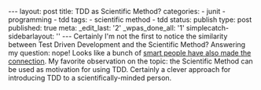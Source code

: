 --- layout: post title: TDD as Scientific Method? categories: - junit - programming - tdd tags: - scientific method - tdd status: publish type: post published: true meta: \_edit\_last: \'2\' \_wpas\_done\_all: \'1\' simplecatch-sidebarlayout: \'\' --- Certainly I\'m not the first to notice the similarity between Test Driven Development and the Scientific Method? Answering my question: nope! Looks like a bunch of [smart people have also made the connection][1]. My favorite observation on the topic: the Scientific Method can be used as motivation for using TDD. Certainly a clever approach for introducing TDD to a scientifically-minded person. 

[1]: https://www.google.com/search?q=tdd+scientific+method
